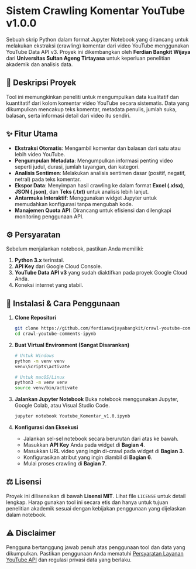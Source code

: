 # Sistem Crawling Komentar YouTube v1.0.0

Sebuah skrip Python dalam format Jupyter Notebook yang dirancang untuk melakukan ekstraksi (crawling) komentar dari video YouTube menggunakan YouTube Data API v3. Proyek ini dikembangkan oleh **Ferdian Bangkit Wijaya** dari **Universitas Sultan Ageng Tirtayasa** untuk keperluan penelitian akademik dan analisis data.

## 📝 Deskripsi Proyek

Tool ini memungkinkan peneliti untuk mengumpulkan data kualitatif dan kuantitatif dari kolom komentar video YouTube secara sistematis. Data yang dikumpulkan mencakup teks komentar, metadata penulis, jumlah suka, balasan, serta informasi detail dari video itu sendiri.

## ✨ Fitur Utama

- **Ekstraksi Otomatis**: Mengambil komentar dan balasan dari satu atau lebih video YouTube.
- **Pengumpulan Metadata**: Mengumpulkan informasi penting video seperti judul, durasi, jumlah tayangan, dan kategori.
- **Analisis Sentimen**: Melakukan analisis sentimen dasar (positif, negatif, netral) pada teks komentar.
- **Ekspor Data**: Menyimpan hasil crawling ke dalam format **Excel (.xlsx)**, **JSON (.json)**, dan **Teks (.txt)** untuk analisis lebih lanjut.
- **Antarmuka Interaktif**: Menggunakan widget Jupyter untuk memudahkan konfigurasi tanpa mengubah kode.
- **Manajemen Quota API**: Dirancang untuk efisiensi dan dilengkapi monitoring penggunaan API.

## ⚙️ Persyaratan

Sebelum menjalankan notebook, pastikan Anda memiliki:

1. **Python 3.x** terinstal.
2. **API Key** dari Google Cloud Console.
3. **YouTube Data API v3** yang sudah diaktifkan pada proyek Google Cloud Anda.
4. Koneksi internet yang stabil.

## 🚀 Instalasi & Cara Penggunaan

1. **Clone Repositori**

    ```bash
    git clone https://github.com/ferdianwijayabangkit/crawl-youtube-comments-ipynb
    cd crawl-youtube-comments-ipynb
    ```

2. **Buat Virtual Environment (Sangat Disarankan)**

    ```bash
    # Untuk Windows
    python -m venv venv
    venv\Scripts\activate

    # Untuk macOS/Linux
    python3 -m venv venv
    source venv/bin/activate
    ```

3. **Jalankan Jupyter Notebook**
    Buka notebook menggunakan Jupyter, Google Colab, atau Visual Studio Code.

    ```bash
    jupyter notebook Youtube_Komentar_v1.0.ipynb
    ```

4. **Konfigurasi dan Eksekusi**
    - Jalankan sel-sel notebook secara berurutan dari atas ke bawah.
    - Masukkan **API Key** Anda pada widget di **Bagian 4**.
    - Masukkan URL video yang ingin di-crawl pada widget di **Bagian 3**.
    - Konfigurasikan atribut yang ingin diambil di **Bagian 6**.
    - Mulai proses crawling di **Bagian 7**.

## ⚖️ Lisensi

Proyek ini dilisensikan di bawah **Lisensi MIT**. Lihat file `LICENSE` untuk detail lengkap. Harap gunakan tool ini secara etis dan hanya untuk tujuan penelitian akademik sesuai dengan kebijakan penggunaan yang dijelaskan dalam notebook.

## ⚠️ Disclaimer

Pengguna bertanggung jawab penuh atas penggunaan tool dan data yang dikumpulkan. Pastikan penggunaan Anda mematuhi [Persyaratan Layanan YouTube API](https://developers.google.com/youtube/terms/api-services-terms-of-service) dan regulasi privasi data yang berlaku.
